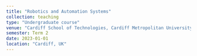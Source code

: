 ```yaml
---
title: "Robotics and Automation Systems"
collection: teaching
type: "Undergraduate course"
venue: "Cardiff School of Technologies, Cardiff Metropolitan University"
semester: Term 2
date: 2023-01-01
location: "Cardiff, UK"
---
```

